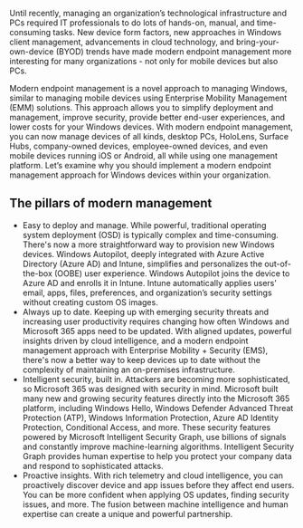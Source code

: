

Until recently, managing an organization’s technological infrastructure and PCs required IT professionals to do lots of hands-on, manual, and time-consuming tasks. New device form factors, new approaches in Windows client management, advancements in cloud technology, and bring-your-own-device (BYOD) trends have made modern endpoint management more interesting for many organizations - not only for mobile devices but also PCs.

Modern endpoint management is a novel approach to managing Windows, similar to managing mobile devices using Enterprise Mobility Management (EMM) solutions. This approach allows you to simplify deployment and management, improve security, provide better end-user experiences, and lower costs for your Windows devices. With modern endpoint management, you can now manage devices of all kinds, desktop PCs, HoloLens, Surface Hubs, company-owned devices, employee-owned devices, and even mobile devices running iOS or Android, all while using one management platform. Let’s examine why you should implement a modern endpoint management approach for Windows devices within your organization.
## The pillars of modern management
- Easy to deploy and manage. While powerful, traditional operating system deployment (OSD) is typically complex and time-consuming. There's now a more straightforward way to provision new Windows devices. Windows Autopilot, deeply integrated with Azure Active Directory (Azure AD) and Intune, simplifies and personalizes the out-of-the-box (OOBE) user experience. Windows Autopilot joins the device to Azure AD and enrolls it in Intune. Intune automatically applies users’ email, apps, files, preferences, and organization’s security settings without creating custom OS images.
- Always up to date. Keeping up with emerging security threats and increasing user productivity requires changing how often Windows and Microsoft 365 apps need to be updated. With aligned updates, powerful insights driven by cloud intelligence, and a modern endpoint management approach with Enterprise Mobility + Security (EMS), there's now a better way to keep devices up to date without the complexity of maintaining an on-premises infrastructure.
- Intelligent security, built in. Attackers are becoming more sophisticated, so Microsoft 365 was designed with security in mind. Microsoft built many new and growing security features directly into the Microsoft 365 platform, including Windows Hello, Windows Defender Advanced Threat Protection (ATP), Windows Information Protection, Azure AD Identity Protection, Conditional Access, and more. These security features powered by Microsoft Intelligent Security Graph, use billions of signals and constantly improve machine-learning algorithms. Intelligent Security Graph provides human expertise to help you protect your company data and respond to sophisticated attacks.
- Proactive insights. With rich telemetry and cloud intelligence, you can proactively discover device and app issues before they affect end users. You can be more confident when applying OS updates, finding security issues, and more. The fusion between machine intelligence and human expertise can create a unique and powerful partnership.

